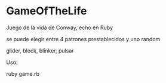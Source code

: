 GameOfTheLife
=============

Juego de la vida de Conway, echo en Ruby

se puede elegir entre 4 patrones prestablecidos y uno random

glider, block, blinker, pulsar


Uso:

ruby game.rb
